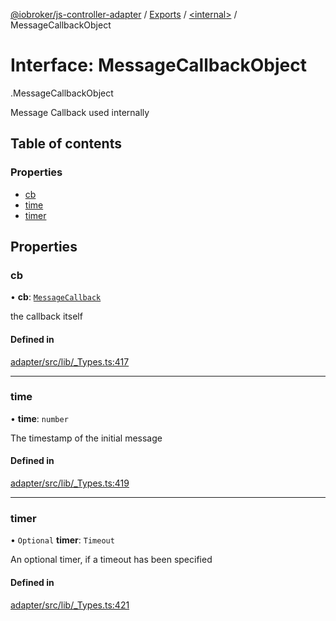 [@iobroker/js-controller-adapter](../README.md) / [Exports](../modules.md) / [<internal\>](../modules/internal_.md) / MessageCallbackObject

# Interface: MessageCallbackObject

[<internal>](../modules/internal_.md).MessageCallbackObject

Message Callback used internally

## Table of contents

### Properties

- [cb](internal_.MessageCallbackObject.md#cb)
- [time](internal_.MessageCallbackObject.md#time)
- [timer](internal_.MessageCallbackObject.md#timer)

## Properties

### cb

• **cb**: [`MessageCallback`](../modules/internal_.md#messagecallback)

the callback itself

#### Defined in

[adapter/src/lib/_Types.ts:417](https://github.com/ioBroker/ioBroker.js-controller/blob/4361085b/packages/adapter/src/lib/_Types.ts#L417)

___

### time

• **time**: `number`

The timestamp of the initial message

#### Defined in

[adapter/src/lib/_Types.ts:419](https://github.com/ioBroker/ioBroker.js-controller/blob/4361085b/packages/adapter/src/lib/_Types.ts#L419)

___

### timer

• `Optional` **timer**: `Timeout`

An optional timer, if a timeout has been specified

#### Defined in

[adapter/src/lib/_Types.ts:421](https://github.com/ioBroker/ioBroker.js-controller/blob/4361085b/packages/adapter/src/lib/_Types.ts#L421)
